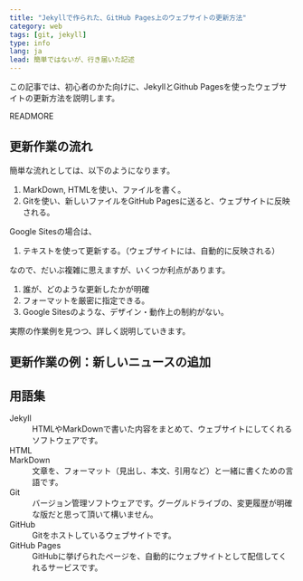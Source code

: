 ```yaml
---
title: "Jekyllで作られた、GitHub Pages上のウェブサイトの更新方法"
category: web
tags: [git, jekyll]
type: info
lang: ja
lead: 簡単ではないが、行き届いた記述
---
```


この記事では、初心者のかた向けに、JekyllとGithub Pagesを使ったウェブサイトの更新方法を説明します。

READMORE

## 更新作業の流れ

簡単な流れとしては、以下のようになります。

1. MarkDown, HTMLを使い、ファイルを書く。
2. Gitを使い、新しいファイルをGitHub Pagesに送ると、ウェブサイトに反映される。

Google Sitesの場合は、

1. テキストを使って更新する。（ウェブサイトには、自動的に反映される）

なので、だいぶ複雑に思えますが、いくつか利点があります。

1. 誰が、どのような更新したかが明確
2. フォーマットを厳密に指定できる。
3. Google Sitesのような、デザイン・動作上の制約がない。

実際の作業例を見つつ、詳しく説明していきます。

## 更新作業の例：新しいニュースの追加



## 用語集
<dl>
    <dt>Jekyll</dt>
    <dd>HTMLやMarkDownで書いた内容をまとめて、ウェブサイトにしてくれるソフトウェアです。</dd>
    <dt>HTML</dt>
    <dt>MarkDown</dt>
    <dd>文章を、フォーマット（見出し、本文、引用など）と一緒に書くための言語です。</dd>
    <dt>Git</dt>
    <dd>バージョン管理ソフトウェアです。グーグルドライブの、変更履歴が明確な版だと思って頂いて構いません。</dd>
    <dt>GitHub</dt>
    <dd>Gitをホストしているウェブサイトです。</dd>
    <dt>GitHub Pages</dt>
    <dd>GitHubに挙げられたページを、自動的にウェブサイトとして配信してくれるサービスです。</dd>
</dl>
